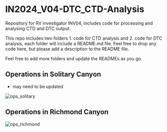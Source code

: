 # IN2024_V04-DTC_CTD-Analysis
Repository for RV investigator INV04, includes code for processing and analysing CTD and DTC output.

This repo includes two folders 1. code for CTD analysis and 2. code for DTC analysis, each folder will include a README.md file. Feel free to drop any code here, but please add a description to the README file. 

Feel free to add more folders and update the READMEs as you go.


## Operations in Solitary Canyon 

- may need to be updated
  
![ops_solitary](https://github.com/Isabela-conde/IN2024_V04-Data-Analysis/assets/160552485/12339ed6-5d6f-4572-bde6-ea3ef8bee6f2)



## Operations in Richmond Canyon
![ops_richmond](https://github.com/Isabela-conde/IN2024_V04-Data-Analysis/assets/160552485/d26003a2-0ff7-4f4a-bb66-969c54f2f28c)
